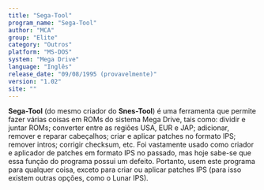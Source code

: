 ```yaml
---
title: "Sega-Tool"
program_name: "Sega-Tool"
author: "MCA"
group: "Elite"
category: "Outros"
platform: "MS-DOS"
system: "Mega Drive"
language: "Inglês"
release_date: "09/08/1995 (provavelmente)"
version: "1.02"
site: ""
---
```

<b>Sega-Tool</b> (do mesmo criador do <b>Snes-Tool</b>) é uma ferramenta que permite fazer várias coisas em ROMs do sistema Mega Drive, tais como: dividir e juntar ROMs; converter entre as regiões USA, EUR e JAP; adicionar, remover e reparar cabeçalhos; criar e aplicar patches no formato IPS; remover intros; corrigir checksum, etc. Foi vastamente usado como criador e aplicador de patches em formato IPS no passado, mas hoje sabe-se que essa função do programa possui um defeito. Portanto, usem este programa para qualquer coisa, exceto para criar ou aplicar patches IPS (para isso existem outras opções, como o Lunar IPS).
